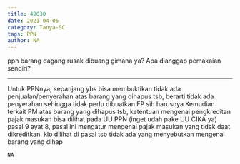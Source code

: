```yaml
---
title: 49030
date: 2021-04-06
category: Tanya-SC
tags: PPN
author: NA
---
```


ppn barang dagang rusak dibuang gimana ya? Apa dianggap pemakaian sendiri?

---

Untuk PPNnya, sepanjang ybs bisa membuktikan tidak ada penjualan/penyerahan atas barang yang dihapus tsb, berarti tidak ada penyerahan sehingga tidak perlu dibuatkan FP sih harusnya Kemudian terkait PM atas barang yang dihapus tsb, ketentuan mengenai pengkreditan pajak masukan bisa dilihat pada UU PPN (inget udah pake UU CIKA ya) pasal 9 ayat 8, pasal ini mengatur mengenai pajak masukan yang tidak daat dikreditkan. klo dilihat di pasal tsb tidak ada yang menyebutkan mengenai barang yang dihap

`NA`

